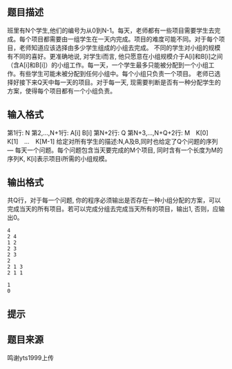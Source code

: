 


## 题目描述
班里有N个学生,他们的编号为从0到N-1。每天，老师都有一些项目需要学生去完成。每个项目都需要由一组学生在一天内完成。项目的难度可能不同。对于每个项目，老师知道应该选择由多少学生组成的小组去完成。
不同的学生对小组的规模有不同的喜好。更准确地说, 对学生i而言, 他只愿意在小组规模介于A[i]和B[i]之间（含A[i]和B[i]）的小组工作。每一天，一个学生最多只能被分配到一个小组工作。有些学生可能未被分配到任何小组中。每个小组只负责一个项目。
老师已选择好接下来Q天中每一天的项目。对于每一天, 现需要判断是否有一种分配学生的方案，使得每个项目都有一个小组负责。
## 输入格式
第1行: N
第2,…,N+1行: A[i] B[i]
第N+2行: Q
第N+3,…,N+Q+2行: M　K[0]　K[1]　…　K[M-1]
给定对所有学生的描述:N,A及B,同时也给定了Q个问题的序列 — 每天一个问题。每个问题包含当天要完成的M个项目, 同时含有一个长度为M的序列K, K[i]表示项目i所需的小组规模。
## 输出格式
共Q行，对于每一个问题, 你的程序必须输出是否存在一种小组分配的方案，可以完成当天的所有项目。若可以完成分组去完成当天所有的项目，输出1, 否则，应输出0。

```input1
4
2 4
1 2
2 3
2 3
2
2 1 3
2 1 1

```
```output1
1
0
```

## 提示
## 题目来源
鸣谢yts1999上传


